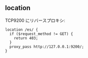 ## location

TCP9200 にリバースプロキシ:

~~~
location /es/ {
  if ($request_method != GET) {
    return 403;
  }
  proxy_pass http://127.0.0.1:9200/;
}
~~~